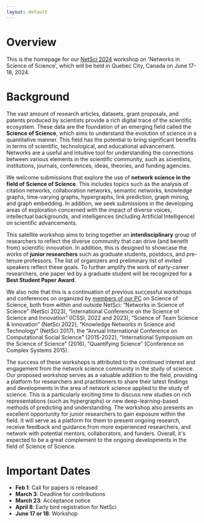 ```yaml
---
layout: default
---
```


# Overview

This is the homepage for our [NetSci 2024](https://netsci2024.com/en) workshop on 'Networks in Science of Science', which will be held in Quebec City, Canada on June 17-18, 2024.

# Background

The vast amount of research articles, datasets, grant proposals, and patents produced by scientists provide a rich digital trace of the scientific ecosystem. These data are the foundation of an emerging field called the **Science of Science**, which aims to understand the evolution of science in a quantitative manner. This field has the potential to bring significant benefits in terms of scientific, technological, and educational advancement. Networks are a useful and intuitive tool for understanding the connections between various elements in the scientific community, such as scientists, institutions, journals, conferences, ideas, theories, and funding agencies. 

We welcome submissions that explore the use of **network science in the field of Science of Science**. This includes topics such as the analysis of citation networks, collaboration networks, semantic networks, knowledge graphs, time-varying graphs, hypergraphs, link prediction, graph mining, and graph embedding. In addition, we seek submissions in the developing areas of exploration concerned with the impact of diverse voices, intellectual backgrounds, and intelligences (including Artificial Intelligence) on scientific advancements. 

This satellite workshop aims to bring together an **interdisciplinary** group of researchers to reflect the diverse community that can drive (and benefit from) scientific innovation. In addition, this is designed to showcase the works of **junior researchers** such as graduate students, postdocs, and pre-tenure professors. The list of organizers and preliminary list of invited speakers reflect these goals. To further amplify the work of early-career researchers, one paper led by a graduate student will be recognized for a **Best Student Paper Award**. 

We also note that this is a continuation of previous successful workshops and conferences on organized by [members of our PC](https://netscisci.github.io/organizers#program-committee) on Science of Science, both from within and outside NetSci: “Networks in Science of Science” (NetSci 2023), “International Conference on the Science of Science and Innovation” (ICSSI, 2022 and 2023), “Science of Team Science & Innovation” (NetSci 2022), “Knowledge Networks in Science and Technology” (NetSci 2017), the “Annual International Conference on Computational Social Science” (2015-2022), “International Symposium on the Science of Science” (2016), “Quantifying Science” (Conference on Complex Systems 2015).

The success of these workshops is attributed to the continued interest and engagement from the network science community in the study of science. Our proposed workshop serves as a valuable addition to the field, providing a platform for researchers and practitioners to share their latest findings and developments in the area of network science applied to the study of science. This is a particularly exciting time to discuss new studies on rich representations (such as hypergraphs) or new deep-learning-based methods of predicting and understanding. The workshop also presents an excellent opportunity for junior researchers to gain exposure within the field. It will serve as a platform for them to present ongoing research, receive feedback and guidance from more experienced researchers, and network with potential mentors, collaborators, and funders. Overall, it's expected to be a great complement to the ongoing developments in the field of Science of Science.


# Important Dates

- **Feb 1**: Call for papers is released
- **March 3**: Deadline for contributions
- **March 23**: Acceptance notice
- **April 8**: Early bird registration for NetSci
- **June 17 or 18**: Workshop

